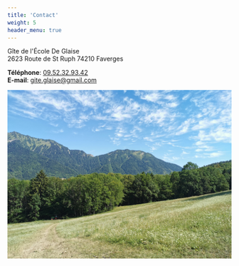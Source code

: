 ```yaml
---
title: 'Contact'
weight: 5
header_menu: true
---
```


Gîte de l'École De Glaise<br>
2623 Route de St Ruph 74210 Faverges

<strong>Téléphone</strong>: <a href="tel:0952329342">09.52.32.93.42</a><br>
<strong>E-mail</strong>:  [gite.glaise@gmail.com](mailto:gite.glaise@gmail.com)

![Mountaiiins](images/mountains-1.jpg)
